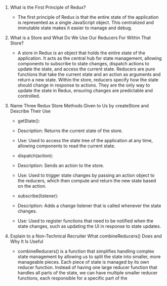 1. What is the First Principle of Redux?
    - The first principle of Redux is that the entire state of the application is represented as a single JavaScript object. This centralized and immutable state makes it easier to manage and debug.

2. What is a Store and What Do We Use Our Reducers For Within That Store?
    - A store in Redux is an object that holds the entire state of the application. It acts as the central hub for state management, allowing components to subscribe to state changes, dispatch actions to update the state, and access the current state. Reducers are pure functions that take the current state and an action as arguments and return a new state. Within the store, reducers specify how the state should change in response to actions. They are the only way to update the state in Redux, ensuring changes are predictable and controlled.

3. Name Three Redux Store Methods Given to Us by createStore and Describe Their Use
    - getState():
    - Description: Returns the current state of the store.
    - Use: Used to access the state tree of the application at any time, allowing components to read the current state.

    - dispatch(action):
    - Description: Sends an action to the store.
    - Use: Used to trigger state changes by passing an action object to the reducers, which then compute and return the new state based on the action.

    - subscribe(listener):
    - Description: Adds a change listener that is called whenever the state changes.
    - Use: Used to register functions that need to be notified when the state changes, such as updating the UI in response to state updates.

4. Explain to a Non-Technical Recruiter What combineReducers() Does and Why It Is Useful
    - combineReducers() is a function that simplifies handling complex state management by allowing us to split the state into smaller, more manageable pieces. Each piece of state is managed by its own reducer function. Instead of having one large reducer function that handles all parts of the state, we can have multiple smaller reducer functions, each responsible for a specific part of the